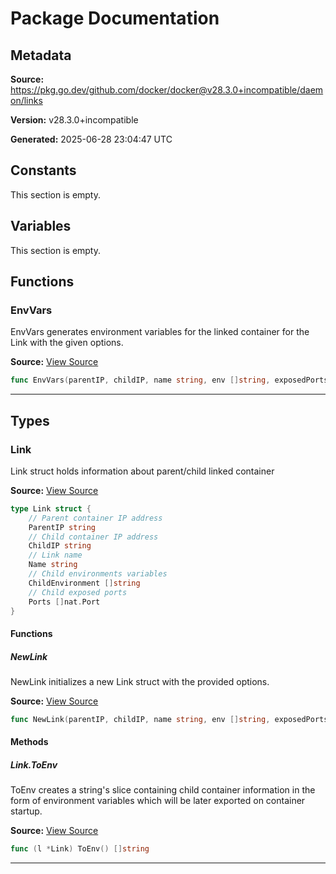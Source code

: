 # Package Documentation

## Metadata

**Source:** https://pkg.go.dev/github.com/docker/docker@v28.3.0+incompatible/daemon/links

**Version:** v28.3.0+incompatible

**Generated:** 2025-06-28 23:04:47 UTC

## Constants

This section is empty.

## Variables

This section is empty.

## Functions

### EnvVars

EnvVars generates environment variables for the linked container
for the Link with the given options.

**Source:** [View Source](https://github.com/docker/docker/blob/v28.3.0/daemon/links/links.go#L27)  

```go
func EnvVars(parentIP, childIP, name string, env []string, exposedPorts map[nat.Port]struct{}) []string
```

---

## Types

### Link

Link struct holds information about parent/child linked container

**Source:** [View Source](https://github.com/docker/docker/blob/v28.3.0/daemon/links/links.go#L12)  

```go
type Link struct {
	// Parent container IP address
	ParentIP string
	// Child container IP address
	ChildIP string
	// Link name
	Name string
	// Child environments variables
	ChildEnvironment []string
	// Child exposed ports
	Ports []nat.Port
}
```

#### Functions

##### NewLink

NewLink initializes a new Link struct with the provided options.

**Source:** [View Source](https://github.com/docker/docker/blob/v28.3.0/daemon/links/links.go#L32)  

```go
func NewLink(parentIP, childIP, name string, env []string, exposedPorts map[nat.Port]struct{}) *Link
```

#### Methods

##### Link.ToEnv

ToEnv creates a string's slice containing child container information in
the form of environment variables which will be later exported on container
startup.

**Source:** [View Source](https://github.com/docker/docker/blob/v28.3.0/daemon/links/links.go#L50)  

```go
func (l *Link) ToEnv() []string
```

---

